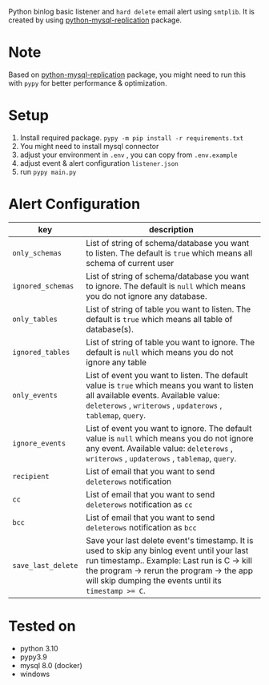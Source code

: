 Python binlog basic listener and `hard delete` email alert using `smtplib`. It is created by using [python-mysql-replication](https://github.com/julien-duponchelle/python-mysql-replication) package.

# Note
Based on [python-mysql-replication](https://github.com/julien-duponchelle/python-mysql-replication) package, you might need to run this with `pypy` for better performance & optimization. 

# Setup
1. Install required package. `pypy -m pip install -r requirements.txt`
2. You might need to install mysql connector
3. adjust your environment in `.env` , you can copy from `.env.example`
4. adjust event & alert configuration `listener.json`
5. run `pypy main.py`

# Alert Configuration
| key               | description                                                                                                                                                                                           |
|-------------------|-------------------------------------------------------------------------------------------------------------------------------------------------------------------------------------------------------|
| `only_schemas`    | List of string of schema/database you want to listen.  The default is `true` which means all schema of current user                                                                                   |
| `ignored_schemas` | List of string of schema/database you want to ignore. The default is `null` which means you do not ignore any database.                                                                               |
| `only_tables`     | List of string of table you want to listen. The default is `true` which means all table of database(s).                                                                                               |
| `ignored_tables` | List of string of table you want to ignore. The default is `null` which means you do not ignore any table                                                                                             |
| `only_events`     | List of event you want to listen. The default value is `true` which means you want to listen all available events.  Available value: `deleterows` , `writerows` , `updaterows` , `tablemap`, `query`. |
| `ignore_events`   | List of event you want to ignore. The default value is `null` which means you do not ignore any event.  Available value: `deleterows` , `writerows` , `updaterows` , `tablemap`, `query`.             |
| `recipient`       | List of email that you want to send `deleterows` notification                                                                                                                                         |
| `cc`              | List of email that you want to send `deleterows` notification as `cc`                                                                                                                                 |
| `bcc`             | List of email that you want to send `deleterows` notification as `bcc`                                    |
| `save_last_delete`              | Save your last delete event's timestamp. It is used to skip any binlog event until your last run timestamp.. Example: Last run is C -> kill the program -> rerun the program -> the app will skip dumping the events until its `timestamp >= C`.                                                                                                                               |

# Tested on
- python 3.10
- pypy3.9
- mysql 8.0 (docker)
- windows
